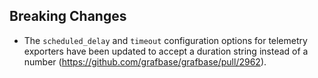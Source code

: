 ## Breaking Changes

- The `scheduled_delay` and `timeout` configuration options for telemetry exporters have been updated to accept a duration string instead of a number (https://github.com/grafbase/grafbase/pull/2962).
